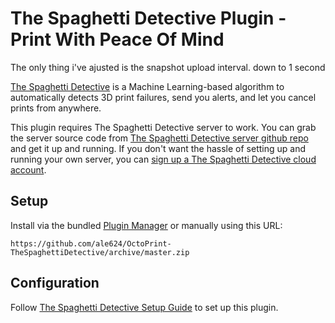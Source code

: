 # The Spaghetti Detective Plugin - Print With Peace Of Mind

The only thing i've ajusted is the snapshot upload interval. down to 1 second

[The Spaghetti Detective](https://www.thespaghettidetective.com) is a Machine Learning-based algorithm to automatically detects 3D print failures, send you alerts, and let you cancel prints from anywhere.

This plugin requires The Spaghetti Detective server to work. You can grab the server source code from [The Spaghetti Detective server github repo](https://github.com/TheSpaghettiDetective/TheSpaghettiDetective) and get it up and running. If you don't want the hassle of setting up and running your own server, you can [sign up a The Spaghetti Detective cloud account](https://www.thespaghettidetective.com/accounts/signup/).

## Setup

Install via the bundled [Plugin Manager](https://github.com/foosel/OctoPrint/wiki/Plugin:-Plugin-Manager)
or manually using this URL:

    https://github.com/ale624/OctoPrint-TheSpaghettiDetective/archive/master.zip

## Configuration

Follow [The Spaghetti Detective Setup Guide](https://www.thespaghettidetective.com/guide.html) to set up this plugin.
